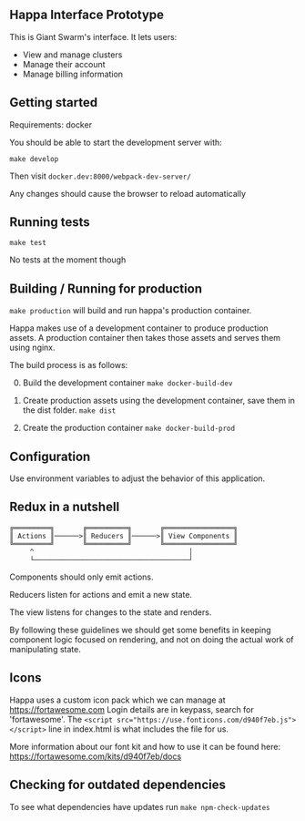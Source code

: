 Happa Interface Prototype
-------------------------

This is Giant Swarm's interface. It lets users:

- View and manage clusters
- Manage their account
- Manage billing information


Getting started
---------------

Requirements: docker

You should be able to start the development server with:

`make develop`

Then visit `docker.dev:8000/webpack-dev-server/`

Any changes should cause the browser to reload automatically

Running tests
-------------

`make test`

No tests at the moment though

Building / Running for production
----------------------------------

`make production` will build and run happa's production container.

Happa makes use of a development container to produce production assets.
A production container then takes those assets and serves them using nginx.

The build process is as follows:

0. Build the development container `make docker-build-dev`

1. Create production assets using the development container, save them in the
dist folder. `make dist`

2. Create the production container `make docker-build-prod`


Configuration
-------------

Use environment variables to adjust the behavior of this application.


Redux in a nutshell
--------------------
```
╔═════════╗       ╔══════════╗       ╔═════════════════╗
║ Actions ║──────>║ Reducers ║──────>║ View Components ║
╚═════════╝       ╚══════════╝       ╚═════════════════╝
     ^                                      │
     └──────────────────────────────────────┘
```
Components should only emit actions.

Reducers listen for actions and emit a new state.

The view listens for changes to the state and renders.

By following these guidelines we should get some benefits in keeping component
logic focused on rendering, and not on doing the actual work of manipulating
state.


Icons
-----

Happa uses a custom icon pack which we can manage at https://fortawesome.com
Login details are in keypass, search for 'fortawesome'.
The `<script src="https://use.fonticons.com/d940f7eb.js"></script>` line in
index.html is what includes the file for us.

More information about our font kit and how to use it can be found here:
https://fortawesome.com/kits/d940f7eb/docs


Checking for outdated dependencies
----------------------------------

To see what dependencies have updates run `make npm-check-updates`